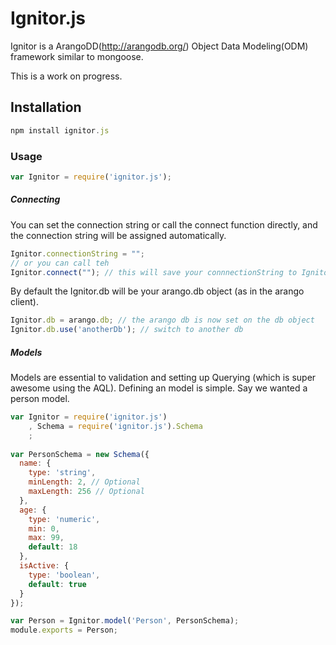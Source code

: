 Ignitor.js
==========

Ignitor is a ArangoDD(http://arangodb.org/) Object Data Modeling(ODM) framework similar to mongoose. 

This is a work on progress.

## Installation
```js
npm install ignitor.js
```

### Usage
```js
var Ignitor = require('ignitor.js');
```
##### Connecting
You can set the connection string or call the connect function directly, and the connection string will be assigned automatically.

```js
Ignitor.connectionString = "";
// or you can call teh
Ignitor.connect(""); // this will save your connnectionString to Ignitor.connectionString
```
By default the Ignitor.db will be your arango.db object (as in the arango client).
```js
Ignitor.db = arango.db; // the arango db is now set on the db object
Ignitor.db.use('anotherDb'); // switch to another db
```

##### Models
Models are essential to validation and setting up Querying (which is super awesome using the AQL).  Defining an model is simple.  Say we wanted a person model.

```js
var Ignitor = require('ignitor.js')
    , Schema = require('ignitor.js').Schema
    ;
    
var PersonSchema = new Schema({
  name: {
    type: 'string',
    minLength: 2, // Optional
    maxLength: 256 // Optional
  },
  age: {
    type: 'numeric',
    min: 0,
    max: 99,
    default: 18
  },
  isActive: {
    type: 'boolean',
    default: true
  }
});

var Person = Ignitor.model('Person', PersonSchema);
module.exports = Person;


```

